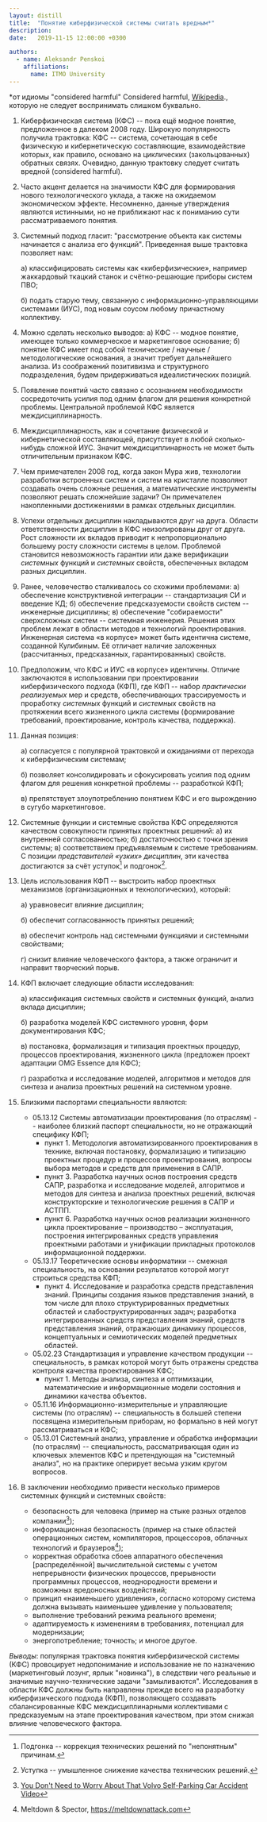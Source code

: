 ```yaml
---
layout: distill
title:  "Понятие киберфизической системы считать вредным*"
description: 
date:   2019-11-15 12:00:00 +0300

authors:
  - name: Aleksandr Penskoi
    affiliations:
      name: ITMO University
---
```


*от идиомы "considered harmful" <d-footnote>Considered harmful, [Wikipedia](https://en.wikipedia.org/wiki/Considered_harmful).</d-footnote>, которую не следует воспринимать слишком буквально.

1. Киберфизическая система (КФС) -- пока ещё модное понятие, предложенное в далеком 2008 году. Широкую популярность получила трактовка: КФС -- система, сочетающая в себе физическую и кибернетическую составляющие, взаимодействие которых, как правило, основано на циклических (закольцованных) обратных связях. Очевидно, данную трактовку следует считать вредной (considered harmful).

2. Часто акцент делается на значимости КФС для формирования нового технологического уклада, а также на ожидаемом экономическом эффекте. Несомненно, данные утверждения являются истинными, но не приближают нас к пониманию сути рассматриваемого понятия.

3. Системный подход гласит: "рассмотрение объекта как системы начинается с анализа его функций". Приведенная выше трактовка позволяет нам:

   а) классифицировать системы как «киберфизические», например жаккардовый ткацкий станок и счётно-решающие приборы систем ПВО;

   б) подать старую тему, связанную с информационно-управляющими системами (ИУС), под новым соусом любому причастному коллективу.

4. Можно сделать несколько выводов: а) КФС -- модное понятие, имеющее только коммерческое и маркетинговое основание; б) понятие КФС имеет под собой технические / научные / методологические основания, а значит требует дальнейшего анализа. Из соображений позитивизма и структурного подразделения, будем придерживаться идеалистических позиций.

5. Появление понятий часто связано с осознанием необходимости сосредоточить усилия под одним флагом для решения конкретной проблемы. Центральной проблемой КФС является междисциплинарность.

6. Междисциплинарность, как и сочетание физической и кибернетической составляющей, присутствует в любой сколько-нибудь сложной ИУС. Значит междисциплинарность не может быть отличительным признаком КФС.

7. Чем примечателен 2008 год, когда закон Мура жив, технологии разработки встроенных систем и систем на кристалле позволяют создавать очень сложные решения, а математические инструменты позволяют решать сложнейшие задачи? Он примечателен накопленными достижениями в рамках отдельных дисциплин.

8. Успехи отдельных дисциплин накладываются друг на друга. Области ответственности дисциплин в КФС неизолированы друг от друга. Рост сложности их вкладов приводит к непропорционально большему росту сложности системы в целом. Проблемой становится невозможность гарантии или даже верификации *системных* функций и *системных* свойств, обеспеченных вкладом разных дисциплин.

9. Ранее, человечество сталкивалось со схожими проблемами: а) обеспечение конструктивной интеграции -- стандартизация СИ и введение КД; б) обеспечение предсказуемости свойств систем -- инженерные дисциплины; в) обеспечение "собираемости" сверхсложных систем -- системная инженерия. Решения этих проблем лежат в области методов и технологий проектирования. Инженерная система «в корпусе» может быть идентична системе, созданной Кулибиным. Её отличает наличие заложенных (рассчитанных, предсказанных, гарантированных) свойств.

10. Предположим, что КФС и ИУС «в корпусе» идентичны. Отличие заключаются в использовании при проектировании киберфизического подхода (КФП), где КФП -- набор *практически реализуемых* мер и средств, обеспечивающих трассируемость и проработку *системных* функций и *системных* свойств на протяжении всего жизненного цикла системы (формирование требований, проектирование, контроль качества, поддержка).

11. Данная позиция:

    а) согласуется с популярной трактовкой и ожиданиями от перехода к киберфизическим системам;

    б) позволяет консолидировать и сфокусировать усилия под одним флагом для решения конкретной проблемы -- разработкой КФП;

    в) препятствует злоупотреблению понятием КФС и его вырождению в сугубо маркетинговое.

12. Системные функции и системные свойства КФС определяются качеством совокупности принятых проектных решений: а) их внутренней согласованностью; б) достаточностью с точки зрения системы; в) соответствием предъявляемым к системе требованиям. С позиции *представителей «узких» дисциплин*, эти качества достигаются за счёт уступок[^2] и подгонок[^3].

13. Цель использования КФП -- выстроить набор проектных механизмов (организационных и технологических), который:

    а) уравновесит влияние дисциплин;

    б) обеспечит согласованность принятых решений;

    в) обеспечит контроль над системными функциями и системными свойствами;

    г) снизит влияние человеческого фактора, а также ограничит и направит творческий порыв.

14. КФП включает следующие области исследования:

    а) классификация системных свойств и системных функций, анализ вклада дисциплин;

    б) разработка моделей КФС системного уровня, форм документирования КФС;

    в) постановка, формализация и типизация проектных процедур, процессов проектирования, жизненного цикла (предложен проект адаптации OMG Essence для КФС);

    г) разработка и исследование моделей, алгоритмов и методов для синтеза и анализа проектных решений на системном уровне.

15. Близкими паспортами специальности являются:

	- 05.13.12 Системы автоматизации проектирования (по отраслям) -- наиболее близкий паспорт специальности, но не отражающий специфику КФП;
	    - пункт 1. Методология автоматизированного проектирования в технике, включая постановку, формализацию и типизацию проектных процедур и процессов проектирования, вопросы выбора методов и средств для применения в САПР.
	    - пункт 3. Разработка научных основ построения средств САПР, разработка и исследование моделей, алгоритмов и методов для синтеза и анализа проектных решений, включая конструкторские и технологические решения в САПР и АСТПП.
	    - пункт 6. Разработка научных основ реализации жизненного цикла проектирование – производство – эксплуатация, построения интегрированных средств управления проектными работами и унификации прикладных протоколов информационной поддержки.
	- 05.13.17 Теоретические основы информатики -- смежная специальность, на основании результатов которой могут строиться средства КФП;
        - пункт 4. Исследование и разработка средств представления знаний. Принципы создания языков представления знаний, в том числе для плохо структурированных предметных областей и слабоструктурированных задач; разработка интегрированных средств представления знаний, средств представления знаний, отражающих динамику процессов, концептуальных и семиотических моделей предметных областей.
	- 05.02.23 Стандартизация и управление качеством продукции -- специальность, в рамках которой могут быть отражены средства контроля качества проектирования КФС;
        - пункт 1. Методы анализа, синтеза и оптимизации, математические и информационные модели состояния и динамики качества объектов.
	- 05.11.16 Информационно-измерительные и управляющие системы (по отраслям) -- специальность в большей степени посвящена измерительным приборам, но формально в ней могут рассматриваться и КФС;
    - 05.13.01 Системный анализ, управление и обработка информации (по отраслям) -- специальность, рассматривающая один из ключевых элементов КФС и претендующая на "системный анализ", но на практике оперирует весьма узким кругом вопросов.

16. В заключении необходимо привести несколько примеров системных функций и системных свойств:

	- безопасность для человека (пример на стыке разных отделов компании[^4]);
	- информационная безопасность (пример на стыке областей операционных систем, компиляторов, процессоров, облачных технологий и браузеров[^5]);
	- корректная обработка сбоев аппаратного обеспечения [распределённой] вычислительной системы с учетом непрерывности физических процессов, прерывности программных процессов, неоднородности времени и возможных вредоносных воздействий;
	- принцип «наименьшего удивления», согласно которому система должна вызывать наименьшее удивление у пользователя;
	- выполнение требований режима реального времени;
	- адаптируемость к изменениям в требованиях, потенциал для модернизации;
	- энергопотребление; точность; и многое другое.

*Выводы*: популярная трактовка понятия киберфизической системы (КФС) провоцирует недопонимание и использование не по назначению (маркетинговый лозунг, ярлык "новинка"), в следствии чего реальные и значимые научно-технические задачи "замыливаются". Исследования в области КФС должны быть направлены прежде всего на разработку киберфизического подхода (КФП), позволяющего создавать сбалансированные КФС междисциплинарными коллективами с предсказуемым на этапе проектирования качеством, при этом снижая влияние человеческого фактора.

[^2]: Подгонка -- коррекция технических решений по "непонятным" причинам.

[^3]: Уступка -- умышленное снижение качества технических решений.

[^4]: [You Don't Need to Worry About That Volvo Self-Parking Car Accident Video](www.popularmechanics.com/cars/a15736/volvo-self-parking-car-accident-video-dont-worry/)

[^5]: Meltdown & Spector, https://meltdownattack.com

<!-- [fn:verification] Есть несколько зарекомендовавших себя способов гарантировать качество совокупности технических решений: а) контроль экземпляров -- толком невозможен из-за кибернетической составляющей; б) контроль документации -- затруднён из-за её разнодисциплинарности и несвязанности; в) контроль и автоматизация процесса разработки -- человеческий фактор. На практике работают только гибридные подходы. -->
